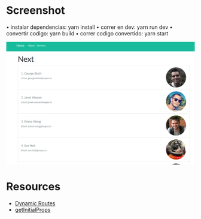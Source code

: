 # Screenshot
  
  • instalar dependencias: yarn install 
  • correr en dev:  yarn run dev 
  • convertir codigo:  yarn build
  • correr codigo convertido: yarn start

![](screenshot.png)

# Resources
* [Dynamic Routes](https://nextjs.org/docs/routing/dynamic-routes)
* [getInitialProps](https://nextjs.org/docs/api-reference/data-fetching/getInitialProps)
